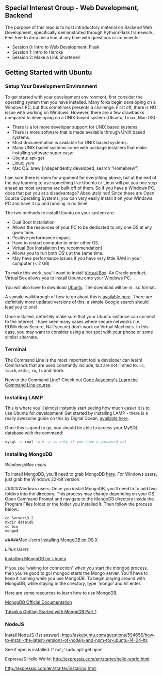 ## Special Interest Group - Web Development, Backend

The purpose of this repo is to host introductory material on Backend Web Development, specifically demonstrated through Python/Flask framework. Feel free to drop me a line at any time with questions or comments!

- Session 0: Intro to Web Development, Flask
- Session 1: Intro to Heroku
- Session 2: Make a Link Shortener!

## Getting Started with Ubuntu
### Setup Your Development Environment

To get started with your development environment, first consider the operating system that you have installed. Many folks begin developing on a Windows PC, but this sometimes presents a challenge. First off, there is NO issue with working on Windows. However, there are a few drawbacks compared to developing on a UNIX-based system (Ubuntu, Linux, Mac OS):

- There is a lot more developer support for UNIX based systems.
- There is more software that is made available through UNIX based systems.
- Most documentation is available for UNIX based systems.
- Many UNIX based systems come with package installers that make installing software super easy:
 - Ubuntu: apt-get
 - Linux: yum
 - Mac OS: brew [independently developed, search "Homebrew"]

I am sure there is room for argument for everything above, but at the end of the day learning to use something like Ubuntu or Linux will put you one step ahead as most systems are built off of them. So if you have a Windows PC, does that put you at a disadvantage? Absolutely not! Since these are Open Source Operating Systems, you can very easily install it on your Windows PC and have it up and running in no time!

The two methods to install Ubuntu on your system are:
- Dual Boot Installation
 - Allows the resources of your PC to be dedicated to any one OS at any given time.
 - Positive performance impact.
 - Have to restart computer to enter other OS.
- Virtual Box Installation [my recommendation]
 - Allows you to run both OS's at the same time.
 - May have performance issues if you have very little RAM in your computer (< 2 GB)

To make this work, you'll want to install [Virtual Box](https://www.virtualbox.org/wiki/Downloads). An Oracle product, Virtual Box allows you to install Ubuntu onto your Windows PC.

You will also have to download [Ubuntu](http://www.ubuntu.com/download/desktop). The download will be in .iso format.

A sample walkthrough of how to go about this is [available here](http://www.psychocats.net/ubuntu/virtualbox). There are definitely more updated versions of this, a simple Google search should lead you to one!

Once installed, definitely make sure that your Ubuntu instance can connect to the internet. I have seen many cases where secure networks (i.e. RUWireless Secure, NJITsecure) don't work on Virtual Machines. In this case, you may want to consider using a hot spot with your phone or some similar alternate. 

### Terminal
The Command Line is the most important tool a developer can learn! Commands that are used constantly include, but are not limited to: `cd`, `touch`, `mkdir`, `rm`, `ls` and more.

New to the Command Line? Check out [Code Academy's Learn the Command Line course](https://www.codecademy.com/learn/learn-the-command-line). 

### Installing LAMP

This is where you'll almost instantly start seeing how much easier it is to use Ubuntu for development! Get started by installing LAMP - there is a really awesome guide on this by Digital Ocean, [available here](https://www.digitalocean.com/community/tutorials/how-to-install-linux-apache-mysql-php-lamp-stack-on-ubuntu).

Once this is good to go, you should be able to access your MySQL database with the command:
```bash
mysql -u root -p # -p is only if you have a password set
```

### Installing MongoDB
*Windows/Mac users*

To install MongoDB, you'll need to grab MongoDB [here](https://www.mongodb.org/downloads#production). For Windows users, just grab the Windows 32-bit version.

#####Windows users:
Once you install MongoDB, you'll need to to add two folders into the directory. This process may change depending on your OS. Open Command Prompt and navigate to the MongoDB directory inside the Program Files folder or the folder you installed it. Then follow the process below.:
```
cd Server\3.2
mkdir data\db
cd bin
mongod
```

#####Mac Users
[Installing MongoDB on OS X](https://docs.mongodb.org/manual/tutorial/install-mongodb-on-os-x/#install-mongodb-community-edition-manually)

*Linux Users*

[Installing MongoDB on Ubuntu](https://docs.mongodb.org/v3.0/tutorial/install-mongodb-on-ubuntu/)

If you see 'waiting for connection' when you start the mongod process, then you're good to go! mongod starts the Mongo server. You'll have to keep it running while you use MongoDB. To begin playing around with MongoDB, while staying in the directory, type 'mongo' and hit enter.

Here are some resources to learn how to use MongoDB.

[MongoDB Official Documentation](https://docs.mongodb.org/manual/core/introduction/)

[Tutsplus Getting Started with MongoDB Part 1](http://code.tutsplus.com/tutorials/getting-started-with-mongodb-part-1--net-22879)

### NodeJS
Install NodeJS (1st answer): http://askubuntu.com/questions/594656/how-to-install-the-latest-versions-of-nodejs-and-npm-for-ubuntu-14-04-lts

See if npm is installed.  If not; 'sudo apt-get npm'

ExpressJS Hello World: http://expressjs.com/en/starter/hello-world.html

http://expressjs.com/en/starter/installing.html
